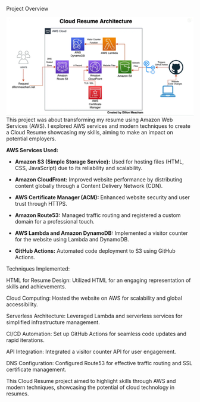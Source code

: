 Project Overview <p>

<img src="CloudResumeArchitecture.jpg" alt="Cloud Resume Architecture">
This project was about transforming my resume using Amazon Web Services (AWS). I explored AWS services and modern techniques to create a Cloud Resume showcasing my skills, aiming to make an impact on potential employers.

**AWS Services Used:**

- **Amazon S3 (Simple Storage Service):** Used for hosting files (HTML, CSS, JavaScript) due to its reliability and scalability.

- **Amazon CloudFront:** Improved website performance by distributing content globally through a Content Delivery Network (CDN).

- **AWS Certificate Manager (ACM):** Enhanced website security and user trust through HTTPS.

- **Amazon Route53:** Managed traffic routing and registered a custom domain for a professional touch.

- **AWS Lambda and Amazon DynamoDB:** Implemented a visitor counter for the website using Lambda and DynamoDB.

- **GitHub Actions:** Automated code deployment to S3 using GitHub Actions.


Techniques Implemented:

HTML for Resume Design: Utilized HTML for an engaging representation of skills and achievements.

Cloud Computing: Hosted the website on AWS for scalability and global accessibility.

Serverless Architecture: Leveraged Lambda and serverless services for simplified infrastructure management.

CI/CD Automation: Set up GitHub Actions for seamless code updates and rapid iterations.

API Integration: Integrated a visitor counter API for user engagement.

DNS Configuration: Configured Route53 for effective traffic routing and SSL certificate management.

This Cloud Resume project aimed to highlight skills through AWS and modern techniques, showcasing the potential of cloud technology in resumes.